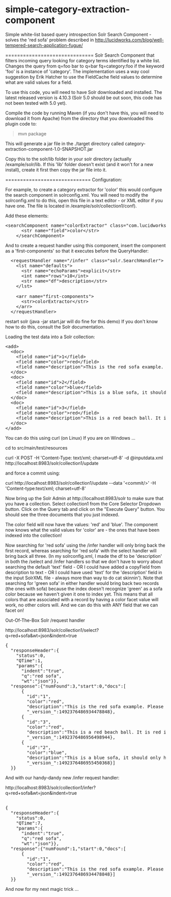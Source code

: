 # simple-category-extraction-component
Simple white-list based query introspection Solr Search Component - solves the 'red sofa' problem
described in http://lucidworks.com/blog/well-tempered-search-application-fugue/

==============================
Solr Search Component that filters incoming query looking for category terms identified by a white list. Changes the query from q=foo bar to q=bar fq=category:foo if
the keyword 'foo' is a instance of 'category'. The implementation uses a way cool suggestion by Erik Hatcher to use the FieldCache field values to determine what are valid values for a field.

To use this code, you will need to have Solr downloaded and installed. The latest released version is 4.10.3 (Solr 5.0 should be out soon, this code has not been tested with 5.0 yet).

Compile the code by running Maven (if you don't have this, you will need to download it from Apache) from the directory that you downloaded this plugin code to:

>mvn package

This will generate a jar file in the ./target directory called category-extraction-component-1.0-SNAPSHOT.jar

Copy this to the solr/lib folder in your solr directory (actually <where you downloaded solr>/example/solr/lib. If this 'lib' folder doesn't exist (and it won't for a new install), create it first then copy the jar file into it.


=============================
Configuration:

For example, to create a category extractor for 'color' this would configure the search component in solrconfig.xml. You will need to modify the solrconfig.xml to do this, open this file in a text editor - or XML editor if you have one. The file is located in <solr install dir>/example/solr/collection1/conf).

Add these elements:

<pre>
&lt;searchComponent name="colorExtractor" class="com.lucidworks.solr.query.CategoryExtractionComponent" >
      &lt;str name="field">color&lt;/str>
    &lt;/searchComponent>
</pre>

And to create a request handler using this component, insert the component as a 'first-components' so that it executes before the QueryHandler:

<pre>
  &lt;requestHandler name="/infer" class="solr.SearchHandler">
    &lt;lst name="defaults">
      &lt;str name="echoParams">explicit&lt;/str>
      &lt;int name="rows">10&lt;/int>
      &lt;str name="df">description&lt;/str>
    &lt;/lst>
     
    &lt;arr name="first-components">
      &lt;str>colorExtractor&lt;/str>
    &lt;/arr>
  &lt;/requestHandler>
</pre>

restart solr (java -jar start.jar will do fine for this demo) If you don't know how to do this, consult the Solr documentation.

Loading the test data into a Solr collection:

<pre>
&lt;add>
  &lt;doc>
    &lt;field name="id">1&lt;/field>
    &lt;field name="color">red&lt;/field>
    &lt;field name="description">This is the red sofa example. Please find with 'red sofa' query.&lt;/field>
  &lt/doc>
  &lt;doc>
    &lt;field name="id">2&lt;/field>
    &lt;field name="color">blue&lt;/field>
    &lt;field name="description">This is a blue sofa, it should only hit on sofas that are blue in color.&lt;/field>
  &lt;/doc>
  &lt;doc>
    &lt;field name="id">3&lt;/field>
    &lt;field name="color">red&lt;/field>
    &lt;field name="description">This is a red beach ball. It is red in color but is not something that you should not sit on because you would tend to roll off.&lt;/field>
  &lt;/doc>
&lt;/add>
</pre>

You can do this using curl (on Linux) If you are on Windows ...

cd to src/main/test/resources

curl -X POST -H 'Content-Type: text/xml; charset=utf-8' -d @inputdata.xml http://localhost:8983/solr/collection1/update

and force a commit using:

curl http://localhost:8983/solr/collection1/update --data '&lt;commit/>' -H 'Content-type:text/xml; charset=utf-8'


Now bring up the Solr Admin at http://localhost:8983/solr to make sure that you have a collection. Select collection1 from the Core Selector Dropdown button. Click on the Query tab and click on the "Execute Query" button. You should see the three documents that you just indexed.

The color field will now have the values: 'red' and 'blue'. The component now knows what the valid values for 'color' are - the ones that have been indexed into the collection!

Now searching for 'red sofa' using the /infer handler will only bring back the first record, whereas searching for 'red sofa' with the select handler will bring back all three. (In my solrconfig.xml, I made the df to be 'description' in both the /select and /infer handlers so that we don't have to worry about searching the default 'text' field - OR I could have added  a copyField from description to text - OR I could have used 'text' for the 'description' field in the input SolrXML file  - always more than way to do cat skinnin'). Note that searching for 'green sofa' in either handler would bring back two records (the ones with sofa) because the index doesn't recognize 'green' as a sofa color because we haven't given it one to index yet. This means that all colors that are associated with a record by having a color facet value will work, no other colors will. And we can do this with ANY field that we can facet on!

Out-Of-The-Box Solr  /request handler

http://localhost:8983/solr/collection1/select?q=red+sofa&wt=json&indent=true

<pre>
{
  "responseHeader":{
    "status":0,
    "QTime":1,
    "params":{
      "indent":"true",
      "q":"red sofa",
      "wt":"json"}},
  "response":{"numFound":3,"start":0,"docs":[
      {
        "id":"1",
        "color":"red",
        "description":"This is the red sofa example. Please find with 'red sofa' query.",
        "_version_":1492376486934478848},
      {
        "id":"3",
        "color":"red",
        "description":"This is a red beach ball. It is red in color but is not something that you should not sit on because you would tend to roll off.",
        "_version_":1492376486956498944},
      {
        "id":"2",
        "color":"blue",
        "description":"This is a blue sofa, it should only hit on sofas that are blue in color.",
        "_version_":1492376486955450368}]
  }}
</pre>

And with our handy-dandy new /infer request handler:

http://localhost:8983/solr/collection1/infer?q=red+sofa&wt=json&indent=true

<pre>

{
  "responseHeader":{
    "status":0,
    "QTime":7,
    "params":{
      "indent":"true",
      "q":"red sofa",
      "wt":"json"}},
  "response":{"numFound":1,"start":0,"docs":[
      {
        "id":"1",
        "color":"red",
        "description":"This is the red sofa example. Please find with 'red sofa' query.",
        "_version_":1492376486934478848}]
  }}
</pre>

And now for my next magic trick ...
